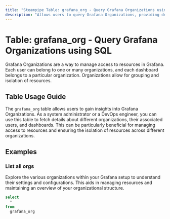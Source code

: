 ```yaml
---
title: "Steampipe Table: grafana_org - Query Grafana Organizations using SQL"
description: "Allows users to query Grafana Organizations, providing details such as organization id, name, and address."
---
```


# Table: grafana_org - Query Grafana Organizations using SQL

Grafana Organizations are a way to manage access to resources in Grafana. Each user can belong to one or many organizations, and each dashboard belongs to a particular organization. Organizations allow for grouping and isolation of resources.

## Table Usage Guide

The `grafana_org` table allows users to gain insights into Grafana Organizations. As a system administrator or a DevOps engineer, you can use this table to fetch details about different organizations, their associated users, and dashboards. This can be particularly beneficial for managing access to resources and ensuring the isolation of resources across different organizations.

## Examples

### List all orgs
Explore the various organizations within your Grafana setup to understand their settings and configurations. This aids in managing resources and maintaining an overview of your organizational structure.

```sql
select
  *
from
  grafana_org
```
